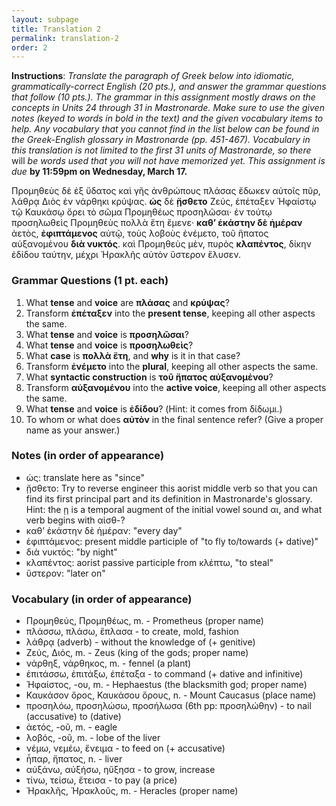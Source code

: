 ```yaml
---
layout: subpage
title: Translation 2
permalink: translation-2
order: 2
---
```


**Instructions**: *Translate the paragraph of Greek below into idiomatic, grammatically-correct English (20 pts.), and answer the grammar questions that follow (10 pts.). The grammar in this assignment mostly draws on the concepts in Units 24 through 31 in Mastronarde. Make sure to use the given notes (keyed to words in bold in the text) and the given vocabulary items to help. Any vocabulary that you cannot find in the list below can be found in the Greek-English glossary in Mastronarde (pp. 451-467). Vocabulary in this translation is not limited to the first 31 units of Mastronarde, so there* will *be words used that you will not have memorized yet. This assignment is due* **by 11:59pm on Wednesday, March 17.**

Προμηθεὺς δὲ ἐξ ὕδατος καὶ γῆς ἀνθρώπους πλάσας ἔδωκεν αὐτοῖς πῦρ, λάθρᾳ Διὸς ἐν νάρθηκι κρύψας. **ὡς** δὲ **ᾔσθετο** Ζεύς, ἐπέταξεν Ἡφαίστῳ τῷ Καυκάσῳ ὄρει τὸ σῶμα Προμηθέως προσηλῶσαι· ἐν τούτῳ προσηλωθεὶς Προμηθεὺς πολλὰ ἔτη ἔμενε· **καθʼ ἑκάστην δὲ ἡμέραν** ἀετὸς, **ἐφιπτάμενος** αὐτῷ, τοὺς λοβοὺς ἐνέμετο, τοῦ ἥπατος αὐξανομένου **διὰ νυκτός**. καὶ Προμηθεὺς μὲν, πυρὸς **κλαπέντος**, δίκην ἐδίδου ταύτην, μέχρι Ἡρακλῆς αὐτὸν ὕστερον ἔλυσεν.

### Grammar Questions (1 pt. each)

1. What **tense** and **voice** are **πλάσας** and **κρύψας**?
2. Transform **ἐπέταξεν** into the **present tense**, keeping all other aspects the same.
3. What **tense** and **voice** is **προσηλῶσαι**?
4. What **tense** and **voice** is **προσηλωθεὶς**?
5. What **case** is **πολλὰ ἔτη**, and **why** is it in that case?
6. Transform **ἐνέμετο** into the **plural**, keeping all other aspects the same.
7. What **syntactic construction** is **τοῦ ἤπατος αὐξανομένου**?
8. Transform **αὐξανομένου** into the **active voice**, keeping all other aspects the same.
9. What **tense** and **voice** is **ἐδίδου**? (Hint: it comes from δίδωμι.)
10. To whom or what does **αὐτὸν** in the final sentence refer? (Give a proper name as your answer.)

### Notes (in order of appearance)

* ὡς: translate here as "since"
* ᾔσθετο: Try to reverse engineer this aorist middle verb so that you can find its first principal part and its definition in Mastronarde's glossary. Hint: the ῃ is a temporal augment of the initial vowel sound αι, and what verb begins with αἰσθ-?
* καθʼ ἑκάστην δὲ ἡμέραν: "every day"
* ἐφιπτάμενος: present middle participle of "to fly to/towards (+ dative)"
* διὰ νυκτός: "by night"
* κλαπέντος: aorist passive participle from κλέπτω, "to steal"
* ὕστερον: "later on"

### Vocabulary (in order of appearance)

* Προμηθεύς, Προμηθέως, m. - Prometheus (proper name)
* πλάσσω, πλάσω, ἔπλασα - to create, mold, fashion
* λάθρᾳ (adverb) - without the knowledge of (+ genitive)
* Ζεύς, Διός, m. - Zeus (king of the gods; proper name)
* νάρθηξ, νάρθηκος, m. - fennel (a plant)
* ἐπιτάσσω, ἐπιτάξω, ἐπέταξα - to command (+ dative and infinitive)
* Ἡφαίστος, -ου, m. - Hephaestus (the blacksmith god; proper name)
* Καυκάσον ὄρος, Καυκάσου ὄρους, n. - Mount Caucasus (place name)
* προσηλόω, προσηλώσω, προσήλωσα (6th pp: προσηλώθην) - to nail (accusative) to (dative)
* ἀετός, -οῦ, m. - eagle
* λοβός, -οῦ, m. - lobe of the liver
* νέμω, νεμέω, ἔνειμα - to feed on (+ accusative)
* ἧπαρ, ἥπατος, n. - liver
* αὐξάνω, αὐξήσω, ηὔξησα - to grow, increase
* τίνω, τείσω, ἔτεισα - to pay (a price)
* Ἡρακλῆς, Ἡρακλοῦς, m. - Heracles (proper name)
